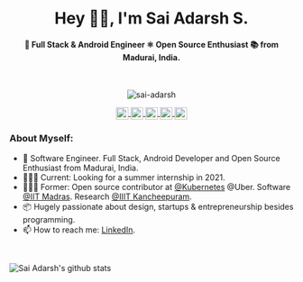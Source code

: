 <h1 align="center">Hey 👋🏽, I'm Sai Adarsh S.</h1>
<h4 align="center"> 🚀 Full Stack &amp; Android Engineer ⚛ Open Source Enthusiast 📚 from Madurai, India.</h4>

<br />

<p align="center"> <img src="https://komarev.com/ghpvc/?username=sai-adarsh" alt="sai-adarsh" /> </p>

<p align="center">
  <a href="https://twitter.com/ad6rsh">
    <img align="center" alt="Sai Adarsh S | Twitter" width="22px" src="https://cdn.jsdelivr.net/npm/simple-icons@v3/icons/twitter.svg" />
  </a>
  <a href="https://www.linkedin.com/in/sai-adarsh/">
    <img align="center" alt="Sai Adarsh S's LinkedIn" width="22px" src="https://cdn.jsdelivr.net/npm/simple-icons@v3/icons/linkedin.svg" />
  </a>
  <a href="https://www.instagram.com/ad6rsh/">
    <img align="center" alt="Sai Adarsh S's Instagram" width="22px" src="https://cdn.jsdelivr.net/npm/simple-icons@v3/icons/instagram.svg" />
  </a>
  <a href="https://leetcode.com/sai-adarsh/">
    <img align="center" alt="Sai Adarsh S's Leetcode" width="22px" src="https://cdn.jsdelivr.net/npm/simple-icons@v3/icons/leetcode.svg" />
  </a>
  <a href="https://saiadarsh99.medium.com/">
    <img align="center" alt="Sai Adarsh S's Medium" width="22px" src="https://cdn.jsdelivr.net/npm/simple-icons@v3/icons/medium.svg" />
  </a>
</p>

### **About Myself:**
 - 🚀 Software Engineer. Full Stack, Android Developer and Open Source Enthusiast from Madurai, India.
 - 🙍🏽‍♂️ Current: Looking for a summer internship in 2021.
 - 👨🏽‍💻 Former: Open source contributor at [@Kubernetes](http://github.com/kubernetes/kubernetes) @Uber. Software [@IIT Madras](https://www.iitm.ac.in/). Research [@IIIT Kancheepuram](https://www.iiitdm.ac.in/).
 - 📦 Hugely passionate about design, startups & entrepreneurship besides programming.
 - 📫 How to reach me: [LinkedIn](https://www.linkedin.com/in/sai-adarsh/).

<br />

![Sai Adarsh's github stats](https://github-readme-stats.vercel.app/api?username=sai-adarsh&show_icons=true&hide_border=true&theme=tokyonight)


